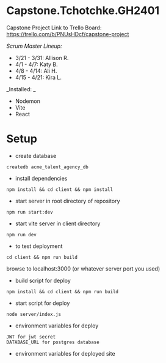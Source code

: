 # Capstone.Tchotchke.GH2401

Capstone Project
Link to Trello Board:
https://trello.com/b/PNUsHDcf/capstone-project

_Scrum Master Lineup:_

- 3/21 - 3/31: Allison R.
- 4/1 - 4/7: Katy B.
- 4/8 - 4/14: Ali H.
- 4/15 - 4/21: Kira L.

_Installed: _

- Nodemon
- Vite
- React

# Setup

- create database

```
createdb acme_talent_agency_db
```

- install dependencies

```
npm install && cd client && npm install
```

- start server in root directory of repository

```
npm run start:dev
```

- start vite server in client directory

```
npm run dev
```

- to test deployment

```
cd client && npm run build
```

browse to localhost:3000 (or whatever server port you used)

- build script for deploy

```
npm install && cd client && npm run build

```

- start script for deploy

```
node server/index.js

```

- environment variables for deploy

```
JWT for jwt secret
DATABASE_URL for postgres database
```

- environment variables for deployed site
